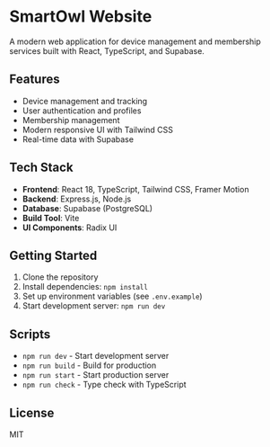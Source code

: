 # SmartOwl Website

A modern web application for device management and membership services built with React, TypeScript, and Supabase.

## Features

- Device management and tracking
- User authentication and profiles
- Membership management
- Modern responsive UI with Tailwind CSS
- Real-time data with Supabase

## Tech Stack

- **Frontend**: React 18, TypeScript, Tailwind CSS, Framer Motion
- **Backend**: Express.js, Node.js
- **Database**: Supabase (PostgreSQL)
- **Build Tool**: Vite
- **UI Components**: Radix UI

## Getting Started

1. Clone the repository
2. Install dependencies: `npm install`
3. Set up environment variables (see `.env.example`)
4. Start development server: `npm run dev`

## Scripts

- `npm run dev` - Start development server
- `npm run build` - Build for production
- `npm run start` - Start production server
- `npm run check` - Type check with TypeScript

## License

MIT